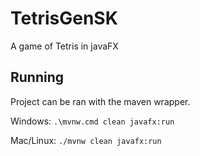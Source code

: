# TetrisGenSK
A game of Tetris in javaFX
## Running
Project can be ran with the maven wrapper.

Windows: `.\mvnw.cmd clean javafx:run`

Mac/Linux: `./mvnw clean javafx:run`